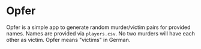 # Opfer

Opfer is a simple app to generate random murder/victim pairs for provided names.
Names are provided via `players.csv`. No two murders will have each other as victim.
Opfer means "victims" in German.
